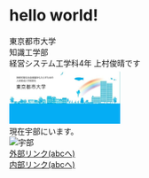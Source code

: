 # hello world!
東京都市大学  
知識工学部  
経営システム工学科4年 上村俊晴です  
<img width="200px" alt="大学" src="./daigaku.png">  
現在宇部にいます。  
<img width="200px" alt="宇部" src="https://upload.wikimedia.org/wikipedia/commons/2/22/Flag_of_Ube%2C_Yamaguchi.svg">  
[外部リンク(abcへ)](https://1523018.github.io/yu-1523018/abc)  
[内部リンク(abcへ)](./abc "abcへ") 
